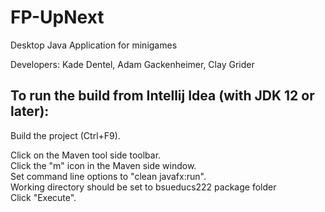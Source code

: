 # FP-UpNext
Desktop Java Application for minigames

Developers: Kade Dentel, Adam Gackenheimer, Clay Grider

<h2>To run the build from Intellij Idea (with JDK 12 or later):</h2>
Build the project (Ctrl+F9).<br>

Click on the Maven tool side toolbar.<br>
Click the "m" icon in the Maven side window.<br>
Set command line options to "clean javafx:run".<br>
Working directory should be set to bsueducs222 package folder <br>
Click "Execute".<br>
